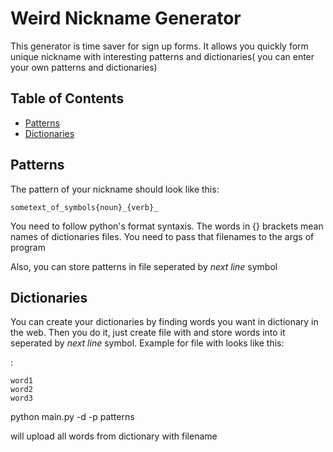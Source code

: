 # Weird Nickname Generator

This generator is time saver for sign up forms. It allows you quickly form unique nickname with interesting patterns and dictionaries( you can enter your own patterns and dictionaries)

## Table of Contents

* [Patterns](#patterns)
* [Dictionaries](#dictionaries)

## Patterns

The pattern of your nickname should look like this:

```
sometext_of_symbols{noun}_{verb}_
```

You need to follow python's format syntaxis. The words in {} brackets mean names of dictionaries files. You need to pass that filenames to the args of program

Also, you can store patterns in file seperated by *next line* symbol

## Dictionaries

You can create your dictionaries by finding words you want in dictionary in the web. Then you do it, just create file with <filename> and store words into it seperated by *next line* symbol. Example for file with <filename> looks like this:

<filename>:

```
word1
word2
word3
```

python main.py -d <filename> -p patterns

will upload all words from dictionary with filename
